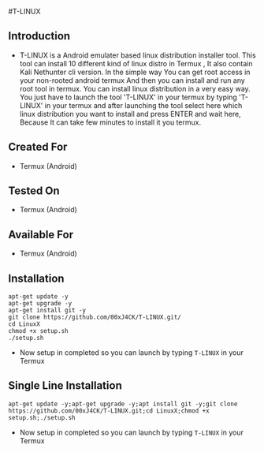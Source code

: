 #T-LINUX


## Introduction

+ T-LINUX is a Android emulater based linux distribution installer tool. This tool can install 10 different kind of linux distro in Termux , It also contain Kali Nethunter cli version. In the simple way You can get root access in your non-rooted android termux And then you can install and run any root tool in termux. You can install linux distribution in a very easy way. You just have to launch the tool 'T-LINUX' in your termux by typing 'T-LINUX' in your termux and after launching the tool select here which linux distribution you want to install and press ENTER and wait here, Because It can take few minutes to install it you termux.

## Created For
+ Termux (Android)

## Tested On
+ Termux (Android)

## Available For
+ Termux (Android)

## Installation

```
apt-get update -y
apt-get upgrade -y
apt-get install git -y
git clone https://github.com/00xJ4CK/T-LINUX.git/
cd LinuxX
chmod +x setup.sh
./setup.sh
```
+ Now setup in completed so you can launch by typing `T-LINUX` in your Termux

## Single Line Installation

```
apt-get update -y;apt-get upgrade -y;apt install git -y;git clone https://github.com/00xJ4CK/T-LINUX.git;cd LinuxX;chmod +x setup.sh;./setup.sh
```
+ Now setup in completed so you can launch by typing `T-LINUX` in your Termux

